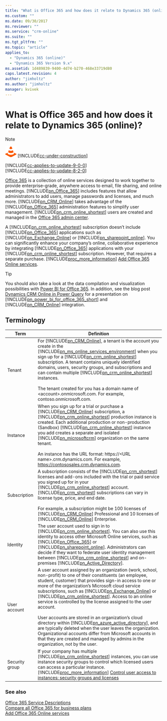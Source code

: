 ```yaml
---
title: "What is Office 365 and how does it relate to Dynamics 365 (online)? | MicrosoftDocs"
ms.custom: ""
ms.date: 09/30/2017
ms.reviewer: ""
ms.service: "crm-online"
ms.suite: ""
ms.tgt_pltfrm: ""
ms.topic: "article"
applies_to: 
  - "Dynamics 365 (online)"
  - "Dynamics 365 Version 9.x"
ms.assetid: 1d489839-9400-4d74-b270-468e33719d80
caps.latest.revision: 4
author: "jimholtz"
ms.author: "jimholtz"
manager: kvivek
---
```

# What is Office 365 and how does it relate to Dynamics 365 (online)? 

> [!NOTE]
> ![This page is under construction. Check back soon!](media/under_construction.png "Coming soon")  [!INCLUDE[cc-under-construction](../includes/cc-under-construction.md)]

[!INCLUDE[cc-applies-to-update-9-0-0](../includes/cc_applies_to_update_9_0_0.md)]<br/>[!INCLUDE[cc-applies-to-update-8-2-0](../includes/cc_applies_to_update_8_2_0.md)]

[Office 365](https://products.office.com/business/enterprise-productivity-tools) is a collection of online services designed to work together to provide enterprise-grade, anywhere access to email, file sharing, and online meetings. [!INCLUDE[pn_Office_365](../includes/pn-office-365.md)] includes features that allow administrators to add users, manage passwords and licenses, and much more. [!INCLUDE[pn_CRM_Online](../includes/pn-crm-online.md)] takes advantage of the [!INCLUDE[pn_Office_365](../includes/pn-office-365.md)] administration features to simplify user management. [!INCLUDE[pn_crm_online_shortest](../includes/pn-crm-online-shortest.md)] users are created and managed in the [Office 365 admin center](https://support.office.com/article/About-the-Office-365-admin-center-758befc4-0888-4009-9f14-0d147402fd23).  
  
 A [!INCLUDE[pn_crm_online_shortest](../includes/pn-crm-online-shortest.md)] subscription doesn’t include [!INCLUDE[pn_Office_365](../includes/pn-office-365.md)] applications such as [!INCLUDE[pn_Exchange_Online](../includes/pn-exchange-online.md)] or [!INCLUDE[pn_sharepoint_online](../includes/pn-sharepoint-online.md)]. You can significantly enhance your company’s online, collaborative experience by integrating [!INCLUDE[pn_Office_365](../includes/pn-office-365.md)] applications with your [!INCLUDE[pn_crm_online_shortest](../includes/pn-crm-online-shortest.md)] subscription. However, that requires a separate purchase. [!INCLUDE[proc_more_information](../includes/proc-more-information.md)] [Add Office 365 Online services](add-office-365-online-services.md).  
  
> [!TIP]
>  You should also take a look at the data compilation and visualization possibilities with [Power BI for Office 365](http://go.microsoft.com/fwlink/p/?LinkID=389739). In addition, see the blog post [Dynamics CRM Online in Power Query](http://blogs.msdn.com/b/powerbi/archive/2013/12/19/dynamics-crm-online-in-power-query.aspx) for a presentation on [!INCLUDE[pn_power_bi_for_office_365_short](../includes/pn-power-bi-for-office-365-short.md)] and [!INCLUDE[pn_CRM_Online](../includes/pn-crm-online.md)] integration.  
  
<a name="BKMK_Terminology"></a>   
## Terminology  
  
|Term|Definition|  
|----------|----------------|  
|Tenant|For [!INCLUDE[pn_CRM_Online](../includes/pn-crm-online.md)], a tenant is the account you create in the [!INCLUDE[pn_ms_online_services_environment](../includes/pn-ms-online-services-environment.md)] when you sign up for a [!INCLUDE[pn_crm_online_shortest](../includes/pn-crm-online-shortest.md)] subscription. A tenant contains uniquely identified domains, users, security groups, and subscriptions and can contain multiple [!INCLUDE[pn_crm_online_shortest](../includes/pn-crm-online-shortest.md)] instances.<br /><br /> The tenant created for you has a domain name of \<account>.onmicrosoft.com. For example, contoso.onmicrosoft.com.|  
|Instance|When you sign up for a trial or purchase a [!INCLUDE[pn_CRM_Online](../includes/pn-crm-online.md)] subscription, a [!INCLUDE[pn_crm_online_shortest](../includes/pn-crm-online-shortest.md)] production instance is created. Each additional production or non-production (Sandbox) [!INCLUDE[pn_crm_online_shortest](../includes/pn-crm-online-shortest.md)] instance you add creates a separate and isolated [!INCLUDE[pn_microsoftcrm](../includes/pn-microsoftcrm.md)] organization on the same tenant.<br /><br /> An instance has the URL format: https://\<URL name>.crm.dynamics.com. For example, https://contososales.crm.dynamics.com.|  
|Subscription|A subscription consists of the [!INCLUDE[pn_crm_shortest](../includes/pn-crm-shortest.md)] licenses and add-ons included with the trial or paid service you signed up for in your [!INCLUDE[pn_crm_online_shortest](../includes/pn-crm-online-shortest.md)] account. [!INCLUDE[pn_crm_shortest](../includes/pn-crm-shortest.md)] subscriptions can vary in license type, price, and end date.<br /><br /> For example, a subscription might be 100 licenses of [!INCLUDE[pn_CRM_Online](../includes/pn-crm-online.md)] Professional and 10 licenses of [!INCLUDE[pn_CRM_Online](../includes/pn-crm-online.md)] Enterprise.|  
|Identity|The user account used to sign in to [!INCLUDE[pn_crm_online_shortest](../includes/pn-crm-online-shortest.md)]. You can also use this identity to access other Microsoft Online services, such as [!INCLUDE[pn_Office_365](../includes/pn-office-365.md)] or [!INCLUDE[pn_sharepoint_online](../includes/pn-sharepoint-online.md)]. Administrators can decide if they want to federate user identity management between [!INCLUDE[pn_crm_online_shortest](../includes/pn-crm-online-shortest.md)] and on-premises [!INCLUDE[pn_Active_Directory](../includes/pn-active-directory.md)].|  
|User account|A user account assigned by an organization (work, school, non-profit) to one of their constituents (an employee, student, customer) that provides sign-in access to one or more of the organization’s Microsoft cloud service subscriptions, such as [!INCLUDE[pn_Exchange_Online](../includes/pn-exchange-online.md)] or [!INCLUDE[pn_crm_online_shortest](../includes/pn-crm-online-shortest.md)]. Access to an online service is controlled by the license assigned to the user account.<br /><br /> User accounts are stored in an organization’s cloud directory within [!INCLUDE[pn_azure_active_directory](../includes/pn-azure-active-directory.md)], and are typically deleted when the user leaves the organization. Organizational accounts differ from Microsoft accounts in that they are created and managed by admins in the organization, not by the user.|  
|Security group|If your company has multiple [!INCLUDE[pn_crm_online_shortest](../includes/pn-crm-online-shortest.md)] instances, you can use instance security groups to control which licensed users can access a particular instance. [!INCLUDE[proc_more_information](../includes/proc-more-information.md)] [Control user access to instances: security groups and licenses](add-environment-subscription.md#BKMK_man_sec_group)|  
  
### See also  
 [Office 365 Service Descriptions](https://technet.microsoft.com/library/office-365-service-descriptions.aspx)   
 [Compare all Office 365 for business plans](https://products.office.com/business/compare-more-office-365-for-business-plans?legRedir=true&CorrelationId=56bfcc21-5017-4cde-982d-bfe9de7c9a14)   
 [Add Office 365 Online services](add-office-365-online-services.md)
